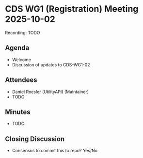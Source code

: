 # CDS WG1 (Registration) Meeting 2025-10-02

Recording: TODO

## Agenda
* Welcome
* Discussion of updates to CDS-WG1-02

## Attendees
* Daniel Roesler (UtilityAPI) (Maintainer)
* TODO

## Minutes
* TODO

## Closing Discussion
* Consensus to commit this to repo? Yes/No

